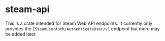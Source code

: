 # steam-api

This is a crate intended for Steam Web API endpoints. It currently only provides the `ISteamUserAuth/AuthenticateUser/v1` endpoint but more may be added later. 
